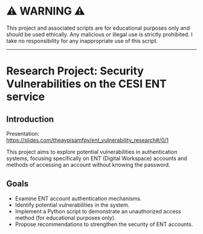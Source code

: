 # ⚠️ WARNING ⚠️

This project and associated scripts are for educational purposes only and should be used ethically. Any malicious or illegal use is strictly prohibited. I take no responsibility for any inappropriate use of this script.

---

# Research Project: Security Vulnerabilities on the CESI ENT service

## Introduction

Presentation: https://slides.com/theaypisamfpv/ent_vulnerability_research#/0/1

This project aims to explore potential vulnerabilities in authentication systems, focusing specifically on ENT (Digital Workspace) accounts and methods of accessing an account without knowing the password.

## Goals

- Examine ENT account authentication mechanisms.
- Identify potential vulnerabilities in the system.
- Implement a Python script to demonstrate an unauthorized access method (for educational purposes only).
- Propose recommendations to strengthen the security of ENT accounts.
